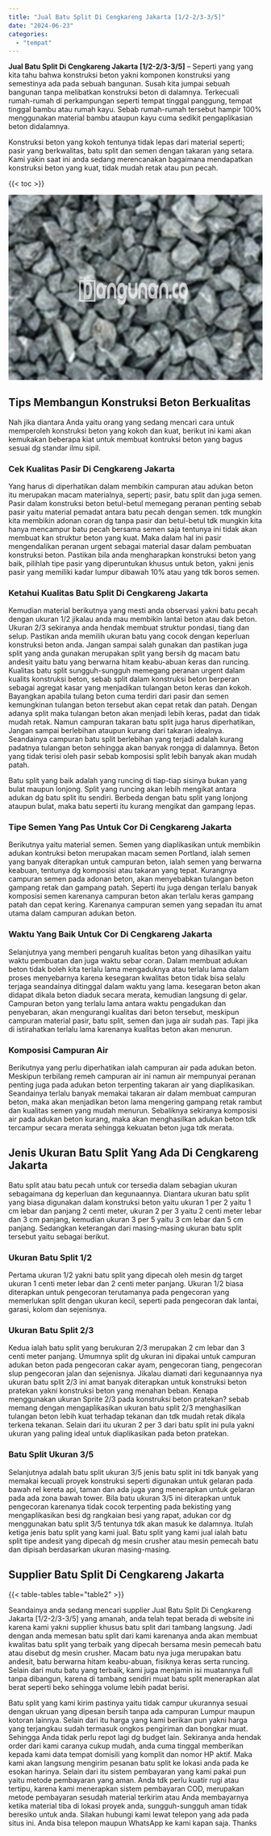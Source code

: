 ```yaml
---
title: "Jual Batu Split Di Cengkareng Jakarta [1/2-2/3-3/5]"
date: "2024-06-23"
categories: 
  - "tempat"
---
```


**Jual Batu Split Di Cengkareng Jakarta \[1/2-2/3-3/5\]** – Seperti yang yang kita tahu bahwa konstruksi beton yakni komponen konstruksi yang semestinya ada pada sebuah bangunan. Susah kita jumpai sebuah bangunan tanpa melibatkan konstruksi beton di dalamnya. Terkecuali rumah-rumah di perkampungan seperti tempat tinggal panggung, tempat tinggal bambu atau rumah kayu. Sebab rumah-rumah tersebut hampir 100% menggunakan material bambu ataupun kayu cuma sedikit pengaplikasian beton didalamnya.

Konstruksi beton yang kokoh tentunya tidak lepas dari material seperti; pasir yang berkwalitas, batu split dan semen dengan takaran yang setara. Kami yakin saat ini anda sedang merencanakan bagaimana mendapatkan konstruksi beton yang kuat, tidak mudah retak atau pun pecah.

{{< toc >}}

![Jual Batu Split Di Cengkareng Jakarta [1/2-2/3-3/5]](/images/jual-batu-split-08.png)

## Tips Membangun Konstruksi Beton Berkualitas

Nah jika diantara Anda yaitu orang yang sedang mencari cara untuk memperoleh konstruksi beton yang kokoh dan kuat, berikut ini kami akan kemukakan beberapa kiat untuk membuat kontruksi beton yang bagus sesuai dg standar ilmu sipil.

### Cek Kualitas Pasir Di Cengkareng Jakarta

Yang harus di diperhatikan dalam membikin campuran atau adukan beton itu merupakan macam materialnya, seperti; pasir, batu split dan juga semen. Pasir dalam konstruksi beton betul-betul memegang peranan penting sebab pasir yaitu material pemadat antara batu pecah dengan semen. tdk mungkin kita membikin adonan coran dg tanpa pasir dan betul-betul tdk mungkin kita hanya mencampur batu pecah bersama semen saja tentunya ini tidak akan membuat kan struktur beton yang kuat. Maka dalam hal ini pasir mengendalikan peranan urgent sebagai material dasar dalam pembuatan konstruksi beton. Pastikan bila anda mengharapkan konstruksi beton yang baik, pilihlah tipe pasir yang diperuntukan khusus untuk beton, yakni jenis pasir yang memiliki kadar lumpur dibawah 10% atau yang tdk boros semen.

### Ketahui Kualitas Batu Split Di Cengkareng Jakarta

Kemudian material berikutnya yang mesti anda observasi yakni batu pecah dengan ukuran 1/2 jikalau anda mau membikin lantai beton atau dak beton. Ukuran 2/3 sekiranya anda hendak membuat struktur pondasi, tiang dan selup. Pastikan anda memilih ukuran batu yang cocok dengan keperluan konstruksi beton anda. Jangan sampai salah gunakan dan pastikan juga split yang anda gunakan merupakan split yang bersih dg macam batu andesit yaitu batu yang berwarna hitam keabu-abuan keras dan runcing. Kualitas batu split sungguh-sungguh memegang peranan urgent dalam kualits konstruksi beton, sebab split dalam konstruksi beton berperan sebagai agregat kasar yang menjadikan tulangan beton keras dan kokoh. Bayangkan apabila tulang beton cuma terdiri dari pasir dan semen kemungkinan tulangan beton tersebut akan cepat retak dan patah. Dengan adanya split maka tulangan beton akan menjadi lebih keras, padat dan tidak mudah retak. Namun campuran takaran batu split juga harus diperhatikan, Jangan sampai berlebihan ataupun kurang dari takaran idealnya. Seandainya campuran batu split berlebihan yang terjadi adalah kurang padatnya tulangan beton sehingga akan banyak rongga di dalamnya. Beton yang tidak terisi oleh pasir sebab komposisi split lebih banyak akan mudah patah.

Batu split yang baik adalah yang runcing di tiap-tiap sisinya bukan yang bulat maupun lonjong. Split yang runcing akan lebih mengikat antara adukan dg batu split itu sendiri. Berbeda dengan batu split yang lonjong ataupun bulat, maka batu seperti itu kurang mengikat dan gampang lepas.

### Tipe Semen Yang Pas Untuk Cor Di Cengkareng Jakarta

Berikutnya yaitu material semen. Semen yang diaplikasikan untuk membikin adukan kontruksi beton merupakan macam semen Portland, ialah semen yang banyak diterapkan untuk campuran beton, ialah semen yang berwarna keabuan, tentunya dg komposisi atau takaran yang tepat. Kurangnya campuran semen pada adonan beton, akan menyebabkan tulangan beton gampang retak dan gampang patah. Seperti itu juga dengan terlalu banyak komposisi semen karenanya campuran beton akan terlalu keras gampang patah dan cepat kering. Karenanya campuran semen yang sepadan itu amat utama dalam campuran adukan beton.

### Waktu Yang Baik Untuk Cor Di Cengkareng Jakarta

Selanjutnya yang memberi pengaruh kualitas beton yang dihasilkan yaitu waktu pembuatan dan juga waktu sebar coran. Dalam membuat adukan beton tidak boleh kita terlalu lama mengaduknya atau terlalu lama dalam proses menyebarnya karena kesegaran kwalitas beton tidak bisa selalu terjaga seandainya ditinggal dalam waktu yang lama. kesegaran beton akan didapat dikala beton diaduk secara merata, kemudian langsung di gelar. Campuran beton yang terlalu lama antara waktu pengadukan dan penyebaran, akan mengurangi kualitas dari beton tersebut, meskipun campuran material pasir, batu split, semen dan juga air sudah pas. Tapi jika di istirahatkan terlalu lama karenanya kualitas beton akan menurun.

### Komposisi Campuran Air

Berikutnya yang perlu diperhatikan ialah campuran air pada adukan beton. Meskipun terbilang remeh campuran air ini namun air mempunyai peranan penting juga pada adukan beton terpenting takaran air yang diaplikasikan. Seandainya terlalu banyak memakai takaran air dalam membuat campuran beton, maka akan menjadikan beton lama mengering gampang retak rambut dan kualitas semen yang mudah menurun. Sebaliknya sekiranya komposisi air pada adukan beton kurang, maka akan menghasilkan adukan beton tdk tercampur secara merata sehingga kekuatan beton juga tdk merata.

## Jenis Ukuran Batu Split Yang Ada Di Cengkareng Jakarta

Batu split atau batu pecah untuk cor tersedia dalam sebagian ukuran sebagaimana dg keperluan dan kegunaannya. Diantara ukuran batu split yang biasa digunakan dalam konstruksi beton yaitu ukuran 1 per 2 yaitu 1 cm lebar dan panjang 2 centi meter, ukuran 2 per 3 yaitu 2 centi meter lebar dan 3 cm panjang, kemudian ukuran 3 per 5 yaitu 3 cm lebar dan 5 cm panjang. Sedangkan keterangan dari masing-masing ukuran batu split tersebut yaitu sebagai berikut.

### Ukuran Batu Split 1/2

Pertama ukuran 1/2 yakni batu split yang dipecah oleh mesin dg target ukuran 1 centi meter lebar dan 2 centi meter panjang. Ukuran 1/2 biasa diterapkan untuk pengecoran terutamanya pada pengecoran yang memerlukan split dengan ukuran kecil, seperti pada pengecoran dak lantai, garasi, kolom dan sejenisnya.

### Ukuran Batu Split 2/3

Kedua ialah batu split yang berukuran 2/3 merupakan 2 cm lebar dan 3 centi meter panjang. Umumnya split dg ukuran ini dipakai untuk campuran adukan beton pada pengecoran cakar ayam, pengecoran tiang, pengecoran slup pengecoran jalan dan sejenisnya. Jikalau diamati dari kegunaannya nya ukuran batu split 2/3 ini amat banyak diterapkan untuk konstruksi beton pratekan yakni konstruksi beton yang menahan beban. Kenapa menggunakan ukuran Sprite 2/3 pada konstruksi beton pratekan? sebab memang dengan mengaplikasikan ukuran batu split 2/3 menghasilkan tulangan beton lebih kuat terhadap tekanan dan tdk mudah retak dikala terkena tekanan. Selain dari itu ukuran 2 per 3 dari batu split ini pula yakni ukuran yang paling ideal untuk diaplikasikan pada beton pratekan.

### Batu Split Ukuran 3/5

Selanjutnya adalah batu split ukuran 3/5 jenis batu split ini tdk banyak yang memakai kecuali proyek konstruksi seperti digunakan untuk gelaran pada bawah rel kereta api, taman dan ada juga yang menerapkan untuk gelaran pada ada zona bawah tower. Bila batu ukuran 3/5 ini diterapkan untuk pengecoran karenanya tidak cocok terpenting pada bekisting yang mengaplikasikan besi dg rangkaian besi yang rapat, adukan cor dg menggunakan batu split 3/5 tentunya tdk akan masuk ke dalamnya. Itulah ketiga jenis batu split yang kami jual. Batu split yang kami jual ialah batu split tipe andesit yang dipecah dg mesin crusher atau mesin pemecah batu dan dipisah berdasarkan ukuran masing-masing.

## Supplier Batu Split Di Cengkareng Jakarta

{{< table-tables table="table2" >}}

Seandainya anda sedang mencari supplier Jual Batu Split Di Cengkareng Jakarta \[1/2-2/3-3/5\] yang amanah, anda telah tepat berada di website ini karena kami yakni supplier khusus batu split dari tambang langsung. Jadi dengan anda memesan batu split dari kami karenanya anda akan membuat kwalitas batu split yang terbaik yang dipecah bersama mesin pemecah batu atau disebut dg mesin crusher. Macam batu nya juga merupakan batu andesit, batu berwarna hitam keabu-abuan, fisiknya keras serta runcing. Selain dari mutu batu yang terbaik, kami juga menjamin isi muatannya full tanpa dibangun, karena di tambang sendiri muat batu split menerapkan alat berat seperti beko sehingga volume lebih padat berisi.

Batu split yang kami kirim pastinya yaitu tidak campur ukurannya sesuai dengan ukruan yang dipesan bersih tanpa ada campuran Lumpur maupun kotoran lainnya. Selain dari itu harga yang kami berikan pun yakni harga yang terjangkau sudah termasuk ongkos pengiriman dan bongkar muat. Sehingga Anda tidak perlu repot lagi dg budget lain. Sekiranya anda hendak order dari kami caranya cukup mudah, anda cuma tinggal memberikan kepada kami data tempat domisili yang komplit dan nomor HP aktif. Maka kami akan langsung mengirim pesanan batu split ke lokasi anda pada ke esokan harinya. Selain dari itu sistem pembayaran yang kami pakai pun yaitu metode pembayaran yang aman. Anda tdk perlu kuatir rugi atau tertipu, karena kami menerapkan sistem pembayaran COD, merupakan metode pembayaran sesudah material terkirim atau Anda membayarnya ketika material tiba di lokasi proyek anda, sungguh-sungguh aman tidak beresiko untuk anda. Silakan hubungi kami lewat telepon yang ada pada situs ini. Anda bisa telepon maupun WhatsApp ke kami kapan saja. Thanks
